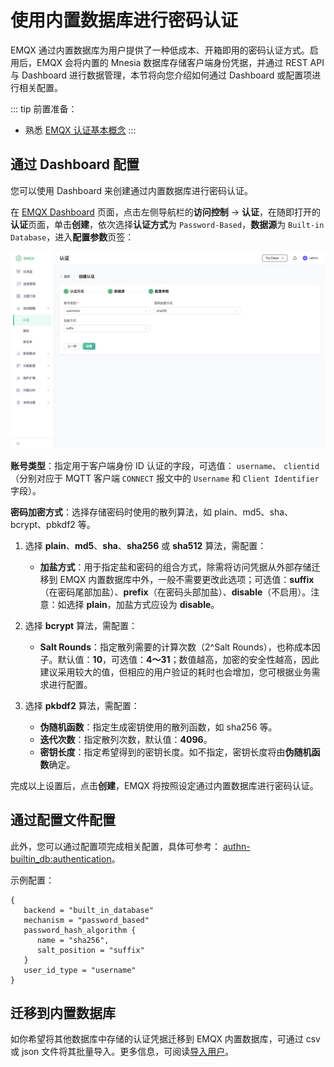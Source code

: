 # 使用内置数据库进行密码认证

EMQX 通过内置数据库为用户提供了一种低成本、开箱即用的密码认证方式。启用后，EMQX 会将内置的 Mnesia 数据库存储客户端身份凭据，并通过 REST API 与 Dashboard 进行数据管理，本节将向您介绍如何通过 Dashboard 或配置项进行相关配置。

::: tip 前置准备：

- 熟悉 [EMQX 认证基本概念](../authn/authn.md)
:::

## 通过 Dashboard 配置

您可以使用 Dashboard 来创建通过内置数据库进行密码认证。

在 [EMQX Dashboard](http://127.0.0.1:18083/#/authentication) 页面，点击左侧导航栏的**访问控制** -> **认证**，在随即打开的**认证**页面，单击**创建**，依次选择**认证方式**为 `Password-Based`，**数据源**为 `Built-in Database`，进入**配置参数**页签：

![EMQX 内置数据库认证](./assets/authn-mnesia-1.png)

**账号类型**：指定用于客户端身份 ID 认证的字段，可选值： `username`、 `clientid`（分别对应于 MQTT 客户端 `CONNECT` 报文中的 `Username` 和 `Client Identifier` 字段）。

**密码加密方式**：选择存储密码时使用的散列算法，如 plain、md5、sha、bcrypt、pbkdf2 等。

1. 选择 **plain**、**md5**、**sha**、**sha256** 或 **sha512** 算法，需配置：
   - **加盐方式**：用于指定盐和密码的组合方式，除需将访问凭据从外部存储迁移到 EMQX 内置数据库中外，一般不需要更改此选项；可选值：**suffix**（在密码尾部加盐）、**prefix**（在密码头部加盐）、**disable**（不启用）。注意：如选择 **plain**，加盐方式应设为 **disable**。
2. 选择 **bcrypt** 算法，需配置：

   - **Salt Rounds**：指定散列需要的计算次数（2^Salt Rounds），也称成本因子。默认值：**10**，可选值：**4～31**；数值越高，加密的安全性越高，因此建议采用较大的值，但相应的用户验证的耗时也会增加，您可根据业务需求进行配置。
3. 选择 **pkbdf2** 算法，需配置：

   - **伪随机函数**：指定生成密钥使用的散列函数，如 sha256 等。
   - **迭代次数**：指定散列次数，默认值：**4096**。<!--后续补充取值范围-->
   - **密钥长度**：指定希望得到的密钥长度。如不指定，密钥长度将由**伪随机函数**确定。

完成以上设置后，点击**创建**，EMQX 将按照设定通过内置数据库进行密码认证。

## 通过配置文件配置

此外，您可以通过配置项完成相关配置，具体可参考： [authn-builtin_db:authentication](../../configuration/configuration-manual.md#authn-builtin_db:authentication)。

示例配置：

```hcl
{
   backend = "built_in_database"
   mechanism = "password_based"
   password_hash_algorithm {
      name = "sha256",
      salt_position = "suffix"
   }
   user_id_type = "username"
}
```

## 迁移到内置数据库

如你希望将其他数据库中存储的认证凭据迁移到 EMQX 内置数据库，可通过 csv 或 json 文件将其批量导入。更多信息，可阅读[导入用户](./user_management.md#导入用户)。
